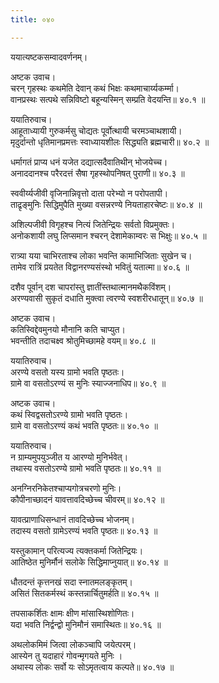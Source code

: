 ```yaml
---
title: ०४०

---
```

ययात्यष्टकसम्वादवर्णनम्।  
  
अष्टक उवाच।  
चरन् गृहस्थः कथमेति देवान् कथं भिक्षः कथमाचार्य्यकर्म्मा।  
वानप्रस्थः सत्पथे सन्निविष्टो बहून्यस्मिन् सम्प्रति वेदयन्ति॥ ४०.१ ॥  
  
ययातिरुवाच।  
आहूताध्यायी गुरुकर्मसु चोद्यतः पूर्वोत्थायी चरमञ्चाथशायी।  
मृदुर्दान्तो धृतिमानप्रमत्तः स्वाध्यायशीलः सिद्ध्यति ब्रह्मचारी॥ ४०.२ ॥  
  
धर्मागतं प्राप्य धनं यजेत दद्यात्सदैवातिथीन् भोजयेच्च।  
अनाददानश्च परैरदत्तं सैषा गृहस्थोपनिषत् पुराणी॥ ४०.३ ॥  
  
स्ववीर्य्यजीवी वृजिनान्निवृत्तो दाता परेभ्यो न परोपतापी।  
ताद्रृङ्मुनिः सिद्धिमुपैति मुख्या वसन्नरण्ये नियताहारचेष्टः॥ ४०.४ ॥  
  
अशिल्पजीवी विगृहश्च नित्यं जितेन्द्रियः सर्वतो विप्रमुक्तः।  
अनोकशायी लघु लिप्समान श्चरन् देशामेकाम्वरः स भिक्षुः॥ ४०.५ ॥  
  
रात्र्या यया चाभिरताश्च लोका भवन्ति कामाभिजिताः सुखेन च।  
तामेव रात्रिं प्रयतेत विद्वानरण्यसंस्थो भवितुं यतात्मा॥ ४०.६ ॥  
  
दशैव पूर्वान् दश चापरांस्तु ज्ञातींस्तथात्मानमथैकविंशम्।  
अरण्यवासी सुकृतं दधाति मुक्त्वा त्वरण्ये स्वशरीरधातून्॥ ४०.७ ॥  
  
अष्टक उवाच।  
कतिस्विद्देवमुनयो मौनानि कति चाप्युत।  
भवन्तीति तदाचक्ष्व श्रोतुमिच्छामहे वयम्॥ ४०.८ ॥  
  
ययातिरुवाच।  
अरण्ये वसतो यस्य ग्रामो भवति पृष्ठतः।  
ग्रामे वा वसतोऽरण्यं स मुनिः स्याज्जनाधिप॥ ४०.९ ॥  
  
अष्टक उवाच।  
कथं स्विद्वसतोऽरण्ये ग्रामो भवति पृष्ठतः।  
ग्रामे वा वसतोऽरण्यं कथं भवति पृष्ठतः॥ ४०.१० ॥  
  
ययातिरुवाच।  
न ग्राम्यमुपयुञ्जीत य आरण्यो मुनिर्भवेत्।  
तथास्य वसतोऽरण्ये ग्रामो भवति पृष्ठतः॥ ४०.११ ॥  
  
अनग्निरनिकेतश्चाप्यगोत्रचरणो मुनिः।  
कौपीनाच्छादनं यावत्तावदिच्छेच्च चीवरम्॥ ४०.१२ ॥  
  
यावत्प्राणाधिसन्धानं तावदिच्छेच्च भोजनम्।  
तदास्य वसतो ग्रामेऽरण्यं भवति पृष्ठतः॥ ४०.१३ ॥  
  
यस्तुकामान् परित्यज्य त्यक्तकर्मा जितेन्द्रियः।  
आतिष्ठेत मुनिर्मौनं सलोके सिद्धिमाप्नुयात्॥ ४०.१४ ॥  
  
धौतदन्तं कृत्तनखं सदा स्नातमलङ्कृतम्।  
असितं सितकर्मस्थं कस्तन्नार्चितुमर्हति॥ ४०.१५ ॥  
  
तपसाकर्शितः क्षामः क्षीण मांसास्थिशोणितः।  
यदा भवति निर्द्वन्द्वो मुनिमौनं समास्थितः॥ ४०.१६ ॥  
  
अथलोकमिमं जित्वा लोकञ्चापि जयेत्परम्।  
आस्येन तु यदाहारं गोवन्मृगयते मुनिः ।  
अथास्य लोकः सर्वो यः सोऽमृतत्वाय कल्पते॥ ४०.१७ ॥